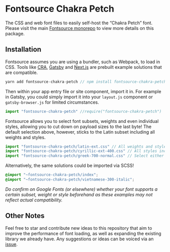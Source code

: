 # Fontsource Chakra Petch

The CSS and web font files to easily self-host the “Chakra Petch” font. Please visit the main [Fontsource monorepo](https://github.com/DecliningLotus/fontsource) to view more details on this package.

## Installation

Fontsource assumes you are using a bundler, such as Webpack, to load in CSS. Tools like [CRA](https://create-react-app.dev/), [Gatsby](https://www.gatsbyjs.org/) and [Next.js](https://nextjs.org/) are prebuilt example solutions that are compatible.

```javascript
yarn add fontsource-chakra-petch // npm install fontsource-chakra-petch
```

Then within your app entry file or site component, import it in. For example in Gatsby, you could simply import it into your `layout.js` component or `gatsby-browser.js` for limited circumstances.

```javascript
import "fontsource-chakra-petch" //require("fontsource-chakra-petch")
```

Fontsource allows you to select font subsets, weights and even individual styles, allowing you to cut down on payload sizes to the last byte! The default selection above, however, sticks to the Latin subset including all weights and styles.

```javascript
import "fontsource-chakra-petch/latin-ext.css" // All weights and styles included.
import "fontsource-chakra-petch/cyrillic-ext-400.css" // All styles included.
import "fontsource-chakra-petch/greek-700-normal.css" // Select either normal or italic.
```

Alternatively, the same solutions could be imported via SCSS!

```scss
@import "~fontsource-chakra-petch/index";
@import "~fontsource-chakra-petch/vietnamese-300-italic";
```

_Do confirm on Google Fonts (or elsewhere) whether your font supports a certain subset, weight or style beforehand as these examples may not reflect actual compatibility._

## Other Notes

Feel free to star and contribute new ideas to this repository that aim to improve the performance of font loading, as well as expanding the existing library we already have. Any suggestions or ideas can be voiced via an [issue](https://github.com/DecliningLotus/fontsource/issues).
